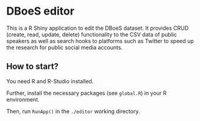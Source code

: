 DBoeS editor
============

This is a R Shiny application to edit the DBoeS dataset. It provides CRUD (create, read, update, delete) functionality to the CSV data of public speakers as well as search hooks to platforms such as Twitter to speed up the research for public social media accounts.

How to start?
---------------

You need R and R-Studio installed.

Further, install the necessary packages (see `global.R`) in your R environment.

Then, run `RunApp()` in the `./editor` working directory.

